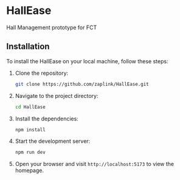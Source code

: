 # HallEase

Hall Management prototype for FCT

## Installation

To install the HallEase on your local machine, follow these steps:

1. Clone the repository:
   ```bash
   git clone https://github.com/zaplink/HallEase.git
   ```
2. Navigate to the project directory:
   ```bash
   cd HallEase
   ```
3. Install the dependencies:
   ```bash
   npm install
   ```
4. Start the development server:
   ```bash
   npm run dev
   ```
5. Open your browser and visit `http://localhost:5173` to view the homepage.
